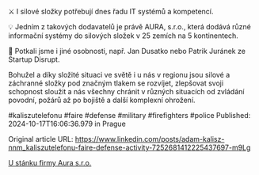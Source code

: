 ⚔️ I silové složky potřebují dnes řadu IT systémů a kompetencí.


💡 Jedním z takových dodavatelů je právě AURA, s.r.o., která dodává různé informační systémy do silových složek v 25 zemích na 5 kontinentech.


🤝 Potkali jsme i jiné osobnosti, např. Jan Dusatko nebo Patrik Juránek ze Startup Disrupt.


Bohužel a díky složité situaci ve světě i u nás v regionu jsou silové a záchranné složky pod značným tlakem se rozvíjet, zlepšovat svoji schopnost sloužit a nás všechny chránit v různých situacích od zvládání povodní, požárů až po bojiště a další komplexní ohrožení.


#kaliszutelefonu #faire #defense #military #firefighters #police
Published: 2024-10-17T16:06:36.979 in Prague

Original article URL: https://www.linkedin.com/posts/adam-kalisz-nnm_kaliszutelefonu-faire-defense-activity-7252681412225437697-m9Lg

[U stánku firmy Aura s.r.o.](./media/aura-future-forces-forum-2024.jpg)